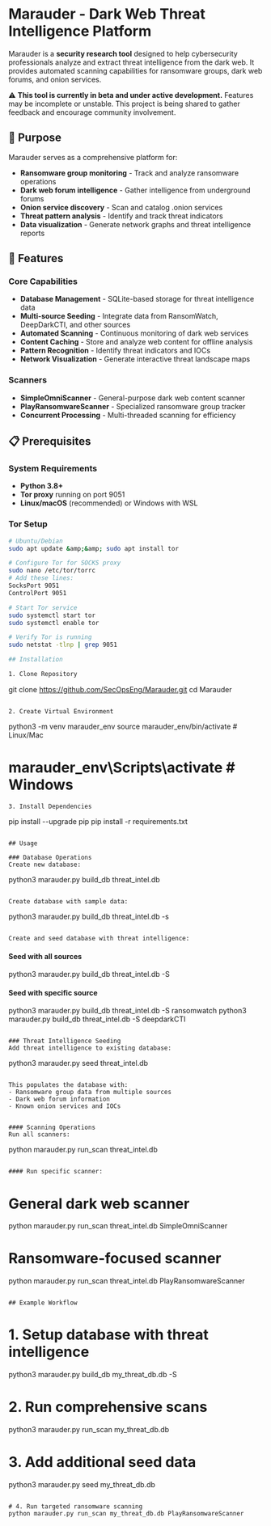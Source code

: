 # Marauder - Dark Web Threat Intelligence Platform

Marauder is a **security research tool** designed to help cybersecurity professionals analyze and extract threat intelligence from the dark web. It provides automated scanning capabilities for ransomware groups, dark web forums, and onion services.

⚠️ **This tool is currently in beta and under active development.** Features may be incomplete or unstable. This project is being shared to gather feedback and encourage community involvement.

## 🎯 Purpose

Marauder serves as a comprehensive platform for:
- **Ransomware group monitoring** - Track and analyze ransomware operations
- **Dark web forum intelligence** - Gather intelligence from underground forums  
- **Onion service discovery** - Scan and catalog .onion services
- **Threat pattern analysis** - Identify and track threat indicators
- **Data visualization** - Generate network graphs and threat intelligence reports

## 🔧 Features

### Core Capabilities
- **Database Management** - SQLite-based storage for threat intelligence data
- **Multi-source Seeding** - Integrate data from RansomWatch, DeepDarkCTI, and other sources
- **Automated Scanning** - Continuous monitoring of dark web services
- **Content Caching** - Store and analyze web content for offline analysis
- **Pattern Recognition** - Identify threat indicators and IOCs
- **Network Visualization** - Generate interactive threat landscape maps

### Scanners
- **SimpleOmniScanner** - General-purpose dark web content scanner
- **PlayRansomwareScanner** - Specialized ransomware group tracker
- **Concurrent Processing** - Multi-threaded scanning for efficiency

## 📋 Prerequisites

### System Requirements
- **Python 3.8+**
- **Tor proxy** running on port 9051
- **Linux/macOS** (recommended) or Windows with WSL

### Tor Setup
```bash
# Ubuntu/Debian
sudo apt update &amp;&amp; sudo apt install tor

# Configure Tor for SOCKS proxy
sudo nano /etc/tor/torrc
# Add these lines:
SocksPort 9051
ControlPort 9051

# Start Tor service
sudo systemctl start tor
sudo systemctl enable tor

# Verify Tor is running
sudo netstat -tlnp | grep 9051

## Installation

1. Clone Repository
```
git clone https://github.com/SecOpsEng/Marauder.git
cd Marauder
```

2. Create Virtual Environment
```
python3 -m venv marauder_env
source marauder_env/bin/activate  # Linux/Mac
# marauder_env\Scripts\activate   # Windows
```
3. Install Dependencies
```
pip install --upgrade pip
pip install -r requirements.txt
```

## Usage

### Database Operations
Create new database:

```
python3 marauder.py build_db threat_intel.db
```

Create database with sample data:
```
python3 marauder.py build_db threat_intel.db -s
```

Create and seed database with threat intelligence:
```
#### Seed with all sources
python3 marauder.py build_db threat_intel.db -S

#### Seed with specific source
python3 marauder.py build_db threat_intel.db -S ransomwatch
python3 marauder.py build_db threat_intel.db -S deepdarkCTI
```

### Threat Intelligence Seeding
Add threat intelligence to existing database:
```
python3 marauder.py seed threat_intel.db
```

This populates the database with:
- Ransomware group data from multiple sources
- Dark web forum information
- Known onion services and IOCs


#### Scanning Operations
Run all scanners:
```
python marauder.py run_scan threat_intel.db
```

#### Run specific scanner:
```
# General dark web scanner
python marauder.py run_scan threat_intel.db SimpleOmniScanner

# Ransomware-focused scanner
python marauder.py run_scan threat_intel.db PlayRansomwareScanner
```

## Example Workflow

```
# 1. Setup database with threat intelligence
python3 marauder.py build_db my_threat_db.db -S

# 2. Run comprehensive scans
python3 marauder.py run_scan my_threat_db.db

# 3. Add additional seed data
python3 marauder.py seed my_threat_db.db
```

# 4. Run targeted ransomware scanning
python marauder.py run_scan my_threat_db.db PlayRansomwareScanner

